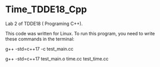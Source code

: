 # Time_TDDE18_Cpp
Lab 2 of TDDE18 ( Programing C++). 

This code was written for Linux. 
To run this program, you need to write these commands in the terminal:

   g++ -std=c++17 -c test_main.cc

   g++ -std=c++17 test_main.o time.cc test_time.cc
  
